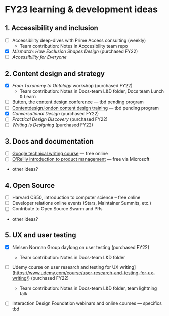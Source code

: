 # FY23 learning & development ideas

## 1. Accessibility and inclusion

- [ ] Accessibility deep-dives with Prime Access consulting (weekly)
  - Team contribution: Notes in Acccesibility team repo
- [x] _Mismatch: How Exclusion Shapes Design_ (purchased FY22)
- [ ] _Accessibility for Everyone_

## 2. Content design and strategy

- [x] _From Taxonomy to Ontology_ workshop (purchased FY22)
  - Team contribution: Notes in Docs-team L&D folder, Docs team Lunch & Learn
- [ ] [Button, the content design conference](https://www.buttonconf.com/) — tbd pending program
- [ ] [Contentdesign.london content design training](https://contentdesign.london/training) — tbd pending program
- [x] _Conversational Design_ (purchased FY22)
- [ ] _Practical Design Discovery_ (purchased FY22)
- [ ] _Writing Is Designing_ (purchased FY22)

## 3. Docs and documentation

- [ ] [Google technical writing course](https://developers.google.com/tech-writing/overview) — free online
- [ ] [O'Reilly introduction to product management](https://learning.oreilly.com/live-events/product-management-in-90-minutes/0636920254577/0636920074466/) — free via Microsoft
- other ideas?

## 4. Open Source

- [ ] Harvard CS50, introduction to computer science – free online
- [ ] Developer relations online events (Stars, Maintainer Summits, etc.)
- [ ] Contribute to Open Source Swarm and PRs
- other ideas?

## 5. UX and user testing

- [x] Nielsen Norman Group daylong on user testing (purchased FY22)
  - Team contribution: Notes in Docs-team L&D folder
- [ ] Udemy course on user research and testing for UX writing](https://www.udemy.com/course/user-research-and-testing-for-ux-writing/) (purchased FY22)
  - Team contribution: Notes in Docs-team L&D folder, team lightning talk
- [ ] Interaction Design Foundation webinars and online courses — specifics tbd



